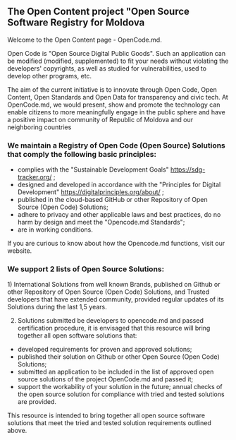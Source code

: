 <!--
**opencode-md/opencode-md** is a ✨ _special_ ✨ repository because its `README.md` (this file) appears on your GitHub profile.

Here are some ideas to get you started:

- 🔭 I’m currently working on ...
- 🌱 I’m currently learning ...
- 👯 I’m looking to collaborate on ...
- 🤔 I’m looking for help with ...
- 💬 Ask me about ...
- 📫 How to reach me: ...
- 😄 Pronouns: ...
- ⚡ Fun fact: ...
-->

<h2>The Open Content project "Open Source Software Registry for Moldova </h2>
Welcome to the Open Content page - OpenCode.md.

Open Code is "Open Source Digital Public Goods". Such an application can be modified (modified, supplemented) to fit your needs without violating the developers' copyrights, as well as studied for vulnerabilities, used to develop other programs, etc.

The aim of the current initiative is to innovate through Open Code, Open Content, Open Standards and Open Data for transparency and civic tech.
At OpenCode.md, we would present, show and promote the technology can enable citizens to more meaningfully engage in the public sphere and have a positive impact on community of Republic of Moldova and our neighboring countries

<h3>We maintain a Registry of Open Сode (Open Source) Solutions that comply the following basic principles:</h3>

- complies with the "Sustainable Development Goals" https://sdg-tracker.org/ ;
- designed and developed in accordance with the "Principles for Digital Development" https://digitalprinciples.org/about/ ;
- published in the cloud-based GitHub or other Repository of Open Source (Open Code) Solutions;
- adhere to privacy and other applicable laws and best practices, do no harm by design and meet the "Opencode.md Standards"; 
- are in working conditions.

If you are curious to know about how the Opencode.md functions, visit our website.

<h3>We support 2 lists of Open Source Solutions:</h3>
1) International Solutions from well known Brands, published on Github or other Repository of Open Source (Open Code) Solutions, and Trusted developers that have extended community, provided regular updates of its Solutions during the last 1,5 years.

2) Solutions submitted be developers to opencode.md and passed certification procedure,
it is envisaged that this resource will bring together all open software solutions that:
- developed requirements for proven and approved solutions;
- published their solution on Github or other Open Source (Open Code) Solutions;
- submitted an application to be included in the list of approved open source solutions of the project OpenCode.md and passed it; 
- support the workability of your solution in the future;
annual checks of the open source solution for compliance with tried and tested solutions are provided.

This resource is intended to bring together all open source software solutions that meet the tried and tested solution requirements outlined above.
